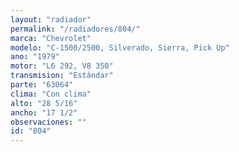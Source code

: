 ```yaml
---
layout: "radiador"
permalink: "/radiadores/804/"
marca: "Chevrolet"
modelo: "C-1500/2500, Silverado, Sierra, Pick Up"
ano: "1979"
motor: "L6 292, V8 350"
transmision: "Estándar"
parte: "63064"
clima: "Con clima"
alto: "28 5/16"
ancho: "17 1/2"
observaciones: ""
id: "804"
---
```


